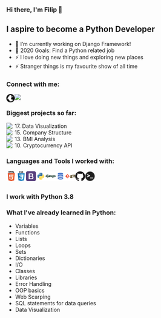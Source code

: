 ### Hi there, I'm Filip 👋

## I aspire to become a Python Developer
- 🔭 I’m currently working on Django Framework!
- 🥅 2020 Goals: Find a Python related job
- ⚡ I love doing new things and exploring new places
- ⚡ Stranger things is my favourite show of all time

### Connect with me:

[<img align="left" width="22px" src="https://raw.githubusercontent.com/iconic/open-iconic/master/svg/globe.svg" />][website]
[<img align="left" width="22px" src="https://cdn.jsdelivr.net/npm/simple-icons@v3/icons/linkedin.svg" />][linkedin]

<br/>

### Biggest projects so far:
<img align="left" width="22px" src="https://upload.wikimedia.org/wikipedia/commons/thumb/d/df/OOjs_UI_icon_check.svg/1024px-OOjs_UI_icon_check.svg.png" />17. Data Visualization<br/>
<img align="left" width="22px" src="https://upload.wikimedia.org/wikipedia/commons/thumb/d/df/OOjs_UI_icon_check.svg/1024px-OOjs_UI_icon_check.svg.png" />15. Company Structure<br/>
<img align="left" width="22px" src="https://upload.wikimedia.org/wikipedia/commons/thumb/d/df/OOjs_UI_icon_check.svg/1024px-OOjs_UI_icon_check.svg.png" />13. BMI Analysis<br/>
<img align="left" width="22px" src="https://upload.wikimedia.org/wikipedia/commons/thumb/d/df/OOjs_UI_icon_check.svg/1024px-OOjs_UI_icon_check.svg.png" />10. Cryptocurrency API<br/>

### Languages and Tools I worked with:

<img align="left" alt="HTML5" width="26px" src="https://raw.githubusercontent.com/github/explore/80688e429a7d4ef2fca1e82350fe8e3517d3494d/topics/html/html.png" />
<img align="left" alt="CSS3" width="26px" src="https://raw.githubusercontent.com/github/explore/80688e429a7d4ef2fca1e82350fe8e3517d3494d/topics/css/css.png" />
<img align="left" alt="Bootstrap" width="26px" src="https://raw.githubusercontent.com/github/explore/80688e429a7d4ef2fca1e82350fe8e3517d3494d/topics/bootstrap/bootstrap.png" />
<img align="left" alt="Python" width="26px" src="https://raw.githubusercontent.com/github/explore/80688e429a7d4ef2fca1e82350fe8e3517d3494d/topics/python/python.png" />
<img align="left" alt="Django" width="26px" src="https://raw.githubusercontent.com/github/explore/80688e429a7d4ef2fca1e82350fe8e3517d3494d/topics/django/django.png"/>
<img align="left" alt="SQL" width="26px" src="https://raw.githubusercontent.com/github/explore/80688e429a7d4ef2fca1e82350fe8e3517d3494d/topics/sql/sql.png" />
<img align="left" alt="Git" width="26px" src="https://raw.githubusercontent.com/github/explore/80688e429a7d4ef2fca1e82350fe8e3517d3494d/topics/git/git.png" />
<img align="left" alt="GitHub" width="26px" src="https://raw.githubusercontent.com/github/explore/78df643247d429f6cc873026c0622819ad797942/topics/github/github.png" />
<img align="left" alt="Terminal" width="26px" src="https://raw.githubusercontent.com/github/explore/80688e429a7d4ef2fca1e82350fe8e3517d3494d/topics/terminal/terminal.png" />

<br/>
<br/>


[website]: https://filipgieraga.github.io/
[linkedin]: https://www.linkedin.com/in/filip-gieraga/

### I work with Python 3.8

### What I've already learned in Python:
- Variables
- Functions
- Lists
- Loops
- Sets
- Dictionaries
- I/O
- Classes
- Libraries
- Error Handling
- OOP basics
- Web Scarping
- SQL statements for data queries
- Data Visualization
